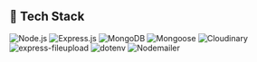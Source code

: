 ## 🚀 Tech Stack

<p align="left">
  <img src="https://img.shields.io/badge/Node.js-339933?style=for-the-badge&logo=node.js&logoColor=white" alt="Node.js" />
  <img src="https://img.shields.io/badge/Express.js-000000?style=for-the-badge&logo=express&logoColor=white" alt="Express.js" />
  <img src="https://img.shields.io/badge/MongoDB-4EA94B?style=for-the-badge&logo=mongodb&logoColor=white" alt="MongoDB" />
  <img src="https://img.shields.io/badge/Mongoose-880000?style=for-the-badge&logo=mongoose&logoColor=white" alt="Mongoose" />
  <img src="https://img.shields.io/badge/Cloudinary-3448C5?style=for-the-badge&logo=cloudinary&logoColor=white" alt="Cloudinary" />
  <img src="https://img.shields.io/badge/express--fileupload-00C7B7?style=for-the-badge&logo=npm&logoColor=white" alt="express-fileupload" />
  <img src="https://img.shields.io/badge/dotenv-222222?style=for-the-badge&logo=dotenv&logoColor=white" alt="dotenv" />
  <img src="https://img.shields.io/badge/Nodemailer-0a0a0a?style=for-the-badge&logo=nodemailer&logoColor=white" alt="Nodemailer" />
</p>
